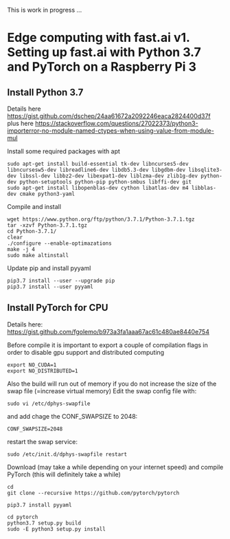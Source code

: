 This is work in progress ... 


# Edge computing with fast.ai v1. Setting up fast.ai with Python 3.7 and PyTorch on a Raspberry Pi 3


## Install Python 3.7 
Details here https://gist.github.com/dschep/24aa61672a2092246eaca2824400d37f plus here https://stackoverflow.com/questions/27022373/python3-importerror-no-module-named-ctypes-when-using-value-from-module-mul

Install some required packages with apt
```
sudo apt-get install build-essential tk-dev libncurses5-dev libncursesw5-dev libreadline6-dev libdb5.3-dev libgdbm-dev libsqlite3-dev libssl-dev libbz2-dev libexpat1-dev liblzma-dev zlib1g-dev python-dev python-setuptools python-pip python-smbus libffi-dev git 
sudo apt-get install libopenblas-dev cython libatlas-dev m4 libblas-dev cmake python3-yaml
```

Compile and install 
```
wget https://www.python.org/ftp/python/3.7.1/Python-3.7.1.tgz
tar -xzvf Python-3.7.1.tgz
cd Python-3.7.1/
clear
./configure --enable-optimazations
make -j 4
sudo make altinstall
```

Update pip and install pyyaml
```
pip3.7 install --user --upgrade pip
pip3.7 install --user pyyaml
```

## Install PyTorch for CPU

Details here: https://gist.github.com/fgolemo/b973a3fa1aaa67ac61c480ae8440e754

Before compile it is important to export a couple of compilation flags in order to disable gpu support and distributed computing
```
export NO_CUDA=1
export NO_DISTRIBUTED=1
```
Also the build will run out of memory if you do not increase the size of the swap file (=increase virtual memory)
Edit the swap config file with:
```
sudo vi /etc/dphys-swapfile
```
and add chage the CONF_SWAPSIZE to 2048:
```
CONF_SWAPSIZE=2048
``` 
restart the swap service:
```
sudo /etc/init.d/dphys-swapfile restart
```

Download (may take a while depending on your internet speed) and compile PyTorch (this will definitely take a while)
```
cd
git clone --recursive https://github.com/pytorch/pytorch

pip3.7 install pyyaml

cd pytorch
python3.7 setup.py build
sudo -E python3 setup.py install

```
